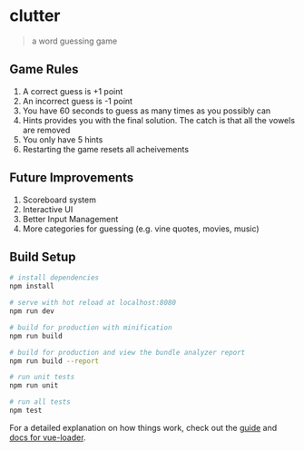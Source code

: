 # clutter

> a word guessing game

## Game Rules

1. A correct guess is +1 point
2. An incorrect guess is -1 point
3. You have 60 seconds to guess as many times as you possibly can
4. Hints provides you with the final solution. The catch is that all the vowels are removed
5. You only have 5 hints
6. Restarting the game resets all acheivements

## Future Improvements

1. Scoreboard system
2. Interactive UI
3. Better Input Management
4. More categories for guessing (e.g. vine quotes, movies, music)

## Build Setup

```bash
# install dependencies
npm install

# serve with hot reload at localhost:8080
npm run dev

# build for production with minification
npm run build

# build for production and view the bundle analyzer report
npm run build --report

# run unit tests
npm run unit

# run all tests
npm test
```

For a detailed explanation on how things work, check out the [guide](http://vuejs-templates.github.io/webpack/) and [docs for vue-loader](http://vuejs.github.io/vue-loader).
